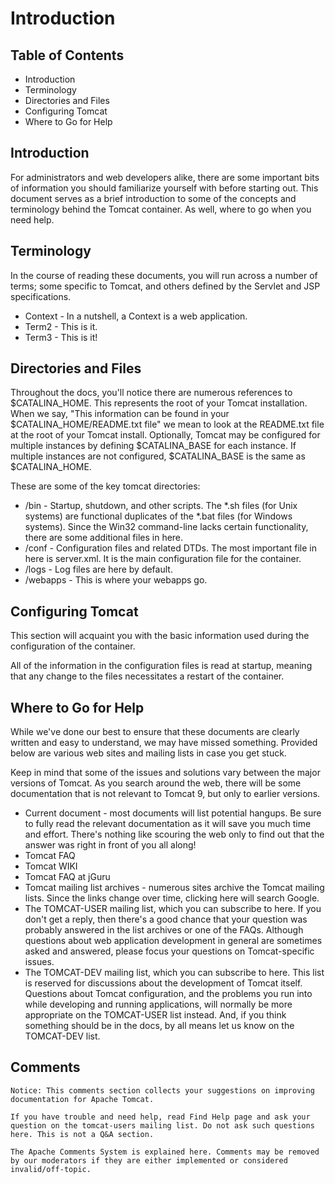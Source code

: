 # Introduction

## Table of Contents
* Introduction
* Terminology
* Directories and Files
* Configuring Tomcat
* Where to Go for Help

## Introduction

For administrators and web developers alike, there are some important bits of information you should familiarize yourself with before starting out. This document serves as a brief introduction to some of the concepts and terminology behind the Tomcat container. As well, where to go when you need help.

## Terminology

In the course of reading these documents, you will run across a number of terms; some specific to Tomcat, and others defined by the Servlet and JSP specifications.

* Context - In a nutshell, a Context is a web application.
* Term2 - This is it.
* Term3 - This is it!

## Directories and Files

Throughout the docs, you'll notice there are numerous references to $CATALINA_HOME. This represents the root of your Tomcat installation. When we say, "This information can be found in your $CATALINA_HOME/README.txt file" we mean to look at the README.txt file at the root of your Tomcat install. Optionally, Tomcat may be configured for multiple instances by defining $CATALINA_BASE for each instance. If multiple instances are not configured, $CATALINA_BASE is the same as $CATALINA_HOME.

These are some of the key tomcat directories:
* /bin - Startup, shutdown, and other scripts. The *.sh files (for Unix systems) are functional duplicates of the *.bat files (for Windows systems). Since the Win32 command-line lacks certain functionality, there are some additional files in here.
* /conf - Configuration files and related DTDs. The most important file in here is server.xml. It is the main configuration file for the container.
* /logs - Log files are here by default.
* /webapps - This is where your webapps go.

## Configuring Tomcat

This section will acquaint you with the basic information used during the configuration of the container.

All of the information in the configuration files is read at startup, meaning that any change to the files necessitates a restart of the container.

## Where to Go for Help

While we've done our best to ensure that these documents are clearly written and easy to understand, we may have missed something. Provided below are various web sites and mailing lists in case you get stuck.

Keep in mind that some of the issues and solutions vary between the major versions of Tomcat. As you search around the web, there will be some documentation that is not relevant to Tomcat 9, but only to earlier versions.

* Current document - most documents will list potential hangups. Be sure to fully read the relevant documentation as it will save you much time and effort. There's nothing like scouring the web only to find out that the answer was right in front of you all along!
* Tomcat FAQ
* Tomcat WIKI
* Tomcat FAQ at jGuru
* Tomcat mailing list archives - numerous sites archive the Tomcat mailing lists. Since the links change over time, clicking here will search Google.
* The TOMCAT-USER mailing list, which you can subscribe to here. If you don't get a reply, then there's a good chance that your question was probably answered in the list archives or one of the FAQs. Although questions about web application development in general are sometimes asked and answered, please focus your questions on Tomcat-specific issues.
* The TOMCAT-DEV mailing list, which you can subscribe to here. This list is reserved for discussions about the development of Tomcat itself. Questions about Tomcat configuration, and the problems you run into while developing and running applications, will normally be more appropriate on the TOMCAT-USER list instead.
And, if you think something should be in the docs, by all means let us know on the TOMCAT-DEV list.

## Comments
```
Notice: This comments section collects your suggestions on improving documentation for Apache Tomcat.

If you have trouble and need help, read Find Help page and ask your question on the tomcat-users mailing list. Do not ask such questions here. This is not a Q&A section.

The Apache Comments System is explained here. Comments may be removed by our moderators if they are either implemented or considered invalid/off-topic.
```
